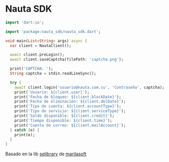 # Nauta SDK

```dart
import 'dart:io';

import 'package:nauta_sdk/nauta_sdk.dart';

void main(List<String> args) async {
  var client = NautaClient();

  await client.preLogin();
  await client.saveCaptcha(filePath: 'captcha.png');

  print('CAPTCHA: ');
  String captcha = stdin.readLineSync();

  try {
    await client.login('usuario@nauta.com.cu', 'Contraseña', captcha);
    print('Usuario: ${client.user}');
    print('Fecha de bloqueo: ${client.blockDate}');
    print('Fecha de eliminación: ${client.delDate}');
    print('Tipo de cuenta: ${client.accountType}');
    print('Tipo de servicio: ${client.serviceType}');
    print('Saldo disponible: ${client.credit}');
    print('Tiempo disponible: ${client.time}');
    print('Cuenta de correo: ${client.mailAccount}');
  } catch (e) {
    print(e);
  }
}
```

Basado en la lib [selibrary](https://github.com/marilasoft/selibrary) de [marilasoft](https://github.com/marilasoft)
